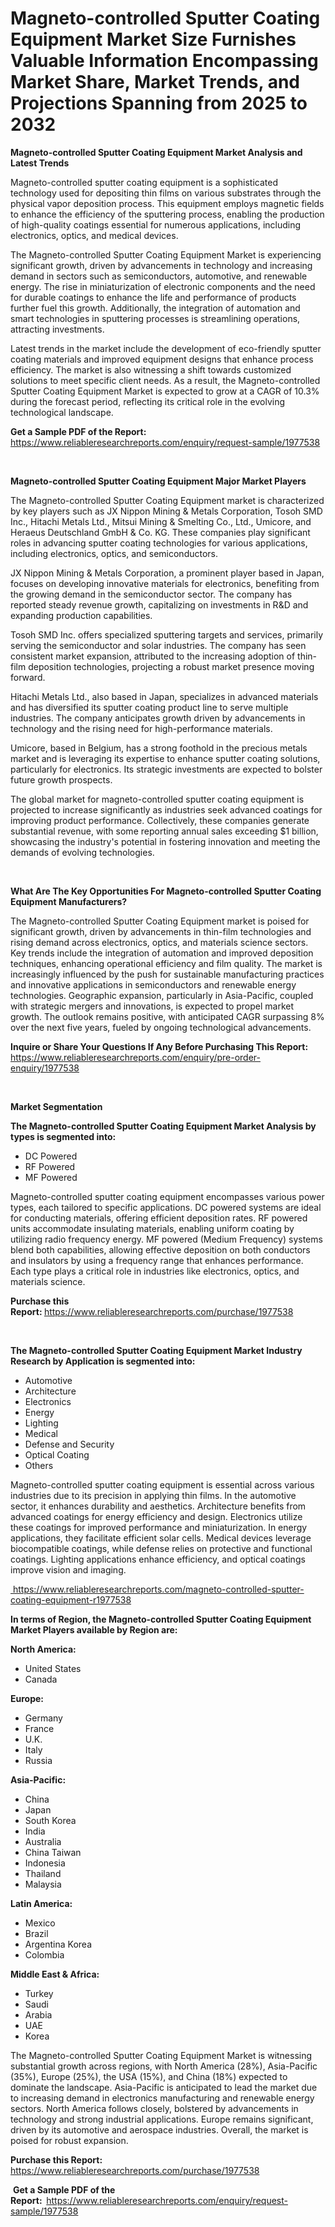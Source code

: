 <p><h1>Magneto-controlled Sputter Coating Equipment Market Size Furnishes Valuable Information Encompassing Market Share, Market Trends, and Projections Spanning from 2025 to 2032</h1></p><p><strong>Magneto-controlled Sputter Coating Equipment Market Analysis and Latest Trends</strong></p>
<p><p>Magneto-controlled sputter coating equipment is a sophisticated technology used for depositing thin films on various substrates through the physical vapor deposition process. This equipment employs magnetic fields to enhance the efficiency of the sputtering process, enabling the production of high-quality coatings essential for numerous applications, including electronics, optics, and medical devices. </p><p>The Magneto-controlled Sputter Coating Equipment Market is experiencing significant growth, driven by advancements in technology and increasing demand in sectors such as semiconductors, automotive, and renewable energy. The rise in miniaturization of electronic components and the need for durable coatings to enhance the life and performance of products further fuel this growth. Additionally, the integration of automation and smart technologies in sputtering processes is streamlining operations, attracting investments.</p><p>Latest trends in the market include the development of eco-friendly sputter coating materials and improved equipment designs that enhance process efficiency. The market is also witnessing a shift towards customized solutions to meet specific client needs. As a result, the Magneto-controlled Sputter Coating Equipment Market is expected to grow at a CAGR of 10.3% during the forecast period, reflecting its critical role in the evolving technological landscape.</p></p>
<p><strong>Get a Sample PDF of the Report:&nbsp;</strong> <a href="https://www.reliableresearchreports.com/enquiry/request-sample/1977538?utm_campaign=24&utm_medium=2&utm_source=Github&utm_content=ia&utm_term=12042025&utm_id=magneto-controlled-sputter-coating-equipment">https://www.reliableresearchreports.com/enquiry/request-sample/1977538</a></p>
<p>&nbsp;</p>
<p><strong>Magneto-controlled Sputter Coating Equipment Major Market Players</strong></p>
<p><p>The Magneto-controlled Sputter Coating Equipment market is characterized by key players such as JX Nippon Mining & Metals Corporation, Tosoh SMD Inc., Hitachi Metals Ltd., Mitsui Mining & Smelting Co., Ltd., Umicore, and Heraeus Deutschland GmbH & Co. KG. These companies play significant roles in advancing sputter coating technologies for various applications, including electronics, optics, and semiconductors.</p><p>JX Nippon Mining & Metals Corporation, a prominent player based in Japan, focuses on developing innovative materials for electronics, benefiting from the growing demand in the semiconductor sector. The company has reported steady revenue growth, capitalizing on investments in R&D and expanding production capabilities.</p><p>Tosoh SMD Inc. offers specialized sputtering targets and services, primarily serving the semiconductor and solar industries. The company has seen consistent market expansion, attributed to the increasing adoption of thin-film deposition technologies, projecting a robust market presence moving forward.</p><p>Hitachi Metals Ltd., also based in Japan, specializes in advanced materials and has diversified its sputter coating product line to serve multiple industries. The company anticipates growth driven by advancements in technology and the rising need for high-performance materials.</p><p>Umicore, based in Belgium, has a strong foothold in the precious metals market and is leveraging its expertise to enhance sputter coating solutions, particularly for electronics. Its strategic investments are expected to bolster future growth prospects.</p><p>The global market for magneto-controlled sputter coating equipment is projected to increase significantly as industries seek advanced coatings for improving product performance. Collectively, these companies generate substantial revenue, with some reporting annual sales exceeding $1 billion, showcasing the industry's potential in fostering innovation and meeting the demands of evolving technologies.</p></p>
<p>&nbsp;</p>
<p><strong>What Are The Key Opportunities For Magneto-controlled Sputter Coating Equipment Manufacturers?</strong></p>
<p><p>The Magneto-controlled Sputter Coating Equipment market is poised for significant growth, driven by advancements in thin-film technologies and rising demand across electronics, optics, and materials science sectors. Key trends include the integration of automation and improved deposition techniques, enhancing operational efficiency and film quality. The market is increasingly influenced by the push for sustainable manufacturing practices and innovative applications in semiconductors and renewable energy technologies. Geographic expansion, particularly in Asia-Pacific, coupled with strategic mergers and innovations, is expected to propel market growth. The outlook remains positive, with anticipated CAGR surpassing 8% over the next five years, fueled by ongoing technological advancements.</p></p>
<p><strong>Inquire or Share Your Questions If Any Before Purchasing This Report:</strong> <a href="https://www.reliableresearchreports.com/enquiry/pre-order-enquiry/1977538?utm_campaign=24&utm_medium=2&utm_source=Github&utm_content=ia&utm_term=12042025&utm_id=magneto-controlled-sputter-coating-equipment">https://www.reliableresearchreports.com/enquiry/pre-order-enquiry/1977538</a></p>
<p>&nbsp;</p>
<p><strong>Market Segmentation</strong></p>
<p><strong>The Magneto-controlled Sputter Coating Equipment Market Analysis by types is segmented into:</strong></p>
<p><ul><li>DC Powered</li><li>RF Powered</li><li>MF Powered</li></ul></p>
<p><p>Magneto-controlled sputter coating equipment encompasses various power types, each tailored to specific applications. DC powered systems are ideal for conducting materials, offering efficient deposition rates. RF powered units accommodate insulating materials, enabling uniform coating by utilizing radio frequency energy. MF powered (Medium Frequency) systems blend both capabilities, allowing effective deposition on both conductors and insulators by using a frequency range that enhances performance. Each type plays a critical role in industries like electronics, optics, and materials science.</p></p>
<p><strong>Purchase this Report:&nbsp;</strong><a href="https://www.reliableresearchreports.com/purchase/1977538?utm_campaign=24&utm_medium=2&utm_source=Github&utm_content=ia&utm_term=12042025&utm_id=magneto-controlled-sputter-coating-equipment">https://www.reliableresearchreports.com/purchase/1977538</a></p>
<p>&nbsp;</p>
<p><strong>The Magneto-controlled Sputter Coating Equipment Market Industry Research by Application is segmented into:</strong></p>
<p><ul><li>Automotive</li><li>Architecture</li><li>Electronics</li><li>Energy</li><li>Lighting</li><li>Medical</li><li>Defense and Security</li><li>Optical Coating</li><li>Others</li></ul></p>
<p><p>Magneto-controlled sputter coating equipment is essential across various industries due to its precision in applying thin films. In the automotive sector, it enhances durability and aesthetics. Architecture benefits from advanced coatings for energy efficiency and design. Electronics utilize these coatings for improved performance and miniaturization. In energy applications, they facilitate efficient solar cells. Medical devices leverage biocompatible coatings, while defense relies on protective and functional coatings. Lighting applications enhance efficiency, and optical coatings improve vision and imaging.</p></p>
<p><a href="https://www.reliableresearchreports.com/magneto-controlled-sputter-coating-equipment-r1977538?utm_campaign=24&utm_medium=2&utm_source=Github&utm_content=ia&utm_term=12042025&utm_id=magneto-controlled-sputter-coating-equipment">&nbsp;https://www.reliableresearchreports.com/magneto-controlled-sputter-coating-equipment-r1977538</a></p>
<p><strong>In terms of Region, the Magneto-controlled Sputter Coating Equipment Market Players available by Region are:</strong></p>
<p>
    <p> <strong> North America: </strong>
        <ul>
            <li>United States</li>
            <li>Canada</li>
        </ul>
        </p> 
    <p> <strong> Europe: </strong>
        <ul>
            <li>Germany</li>
            <li>France</li>
            <li>U.K.</li>
            <li>Italy</li>
            <li>Russia</li>
        </ul>
        </p> 
    <p> <strong> Asia-Pacific: </strong>
        <ul>
            <li>China</li>
            <li>Japan</li>
            <li>South Korea</li>
            <li>India</li>
            <li>Australia</li>
            <li>China Taiwan</li>
            <li>Indonesia</li>
            <li>Thailand</li>
            <li>Malaysia</li>
        </ul>
        </p> 
    <p> <strong> Latin America: </strong>
        <ul>
            <li>Mexico</li>
            <li>Brazil</li>
            <li>Argentina Korea</li>
            <li>Colombia</li>
        </ul>
        </p> 
    <p> <strong> Middle East & Africa: </strong>
        <ul>
            <li>Turkey</li>
            <li>Saudi</li>
            <li>Arabia</li>
            <li>UAE</li>
            <li>Korea</li>
        </ul>
    </p>
    </p>
<p><p>The Magneto-controlled Sputter Coating Equipment Market is witnessing substantial growth across regions, with North America (28%), Asia-Pacific (35%), Europe (25%), the USA (15%), and China (18%) expected to dominate the landscape. Asia-Pacific is anticipated to lead the market due to increasing demand in electronics manufacturing and renewable energy sectors. North America follows closely, bolstered by advancements in technology and strong industrial applications. Europe remains significant, driven by its automotive and aerospace industries. Overall, the market is poised for robust expansion.</p></p>
<p><strong>Purchase this Report: </strong><a href="https://www.reliableresearchreports.com/purchase/1977538?utm_campaign=24&utm_medium=2&utm_source=Github&utm_content=ia&utm_term=12042025&utm_id=magneto-controlled-sputter-coating-equipment">https://www.reliableresearchreports.com/purchase/1977538</a></p>
<p>&nbsp;<strong>Get a Sample PDF of the Report:&nbsp;&nbsp;</strong><a href="https://www.reliableresearchreports.com/enquiry/request-sample/1977538?utm_campaign=24&utm_medium=2&utm_source=Github&utm_content=ia&utm_term=12042025&utm_id=magneto-controlled-sputter-coating-equipment">https://www.reliableresearchreports.com/enquiry/request-sample/1977538</a></p>
<p><strong></strong></p>
<p><p></p><p></p><p></p></p>